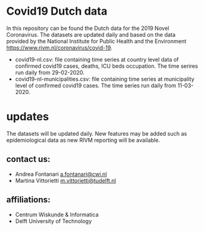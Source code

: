 
# Covid19 Dutch data
In this repository can be found the Dutch data for the 2019 Novel Coronavirus. The datasets are updated daily and based on the data provided by the National Institute for Public Health and the Environment https://www.rivm.nl/coronavirus/covid-19.



* covid19-nl.csv: file containing time series at country level data of confirmed covid19 cases, deaths, ICU beds occupation.
  The time serires run daily from 29-02-2020.
* covid19-nl-municipalities.csv: file containing time series at municipality level of confirmed covid19 cases.
 The time series run daily from 11-03-2020.

# updates
The datasets will be updated daily. New features may be added such as epidemiological data as new RIVM reporting will be available.

## contact us:
 - Andrea Fontanari a.fontanari@cwi.nl
 - Martina Vittorietti m.vittorietti@tudelft.nl
 
## affiliations:
- Centrum Wiskunde & Informatica
- Delft University of Technology
